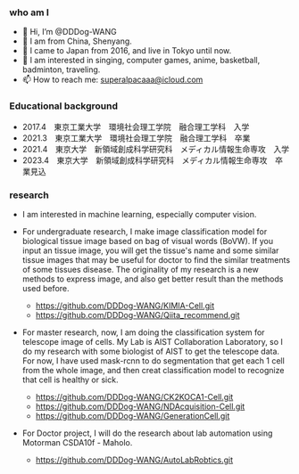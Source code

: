 ### who am I
- 👋 Hi, I’m @DDDog-WANG
- 👀 I am from China, Shenyang.
- 🌱 I came to Japan from 2016, and live in Tokyo until now.
- 💞️ I am interested in singing, computer games, anime, basketball, badminton, traveling.
- 📫 How to reach me: superalpacaaa@icloud.com

<!---
DDDog-WANG/DDDog-WANG is a ✨ special ✨ repository because its `README.md` (this file) appears on your GitHub profile.
You can click the Preview link to take a look at your changes.
--->


### Educational background

* 2017.4　東京工業大学　環境社会理工学院　融合理工学科　入学
* 2021.3　東京工業大学　環境社会理工学院　融合理工学科　卒業
* 2021.4　東京大学　新領域創成科学研究科　メディカル情報生命専攻　入学
* 2023.4　東京大学　新領域創成科学研究科　メディカル情報生命専攻　卒業見込


### research 

* I am interested in machine learning, especially computer vision.

* For undergraduate research, I make image classification model for biological tissue image based on bag of visual words (BoVW). If you input an tissue image, you will get the tissue's name and some similar tissue images that may be useful for doctor to find the similar treatments of some tissues disease. The originality of my research is a new methods to express image, and also get better result than the methods used before.

  * https://github.com/DDDog-WANG/KIMIA-Cell.git
  * https://github.com/DDDog-WANG/Qiita_recommend.git

  

* For master research, now, I am doing the classification system for telescope image of cells. My Lab is AIST Collaboration Laboratory, so I do my research with some biologist of AIST to get the telescope  data. For now, I have used mask-rcnn to do segmentation that get each 1 cell from the whole image, and then creat classification model to recognize that cell is healthy or sick. 

  * https://github.com/DDDog-WANG/CK2KOCA1-Cell.git
  * https://github.com/DDDog-WANG/NDAcquisition-Cell.git
  * https://github.com/DDDog-WANG/GenerationCell.git

* For Doctor project, I will do the research about lab automation using Motorman CSDA10f - Maholo.

  * https://github.com/DDDog-WANG/AutoLabRobtics.git

  


